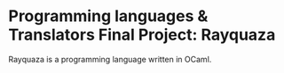 # Programming languages & Translators Final Project: Rayquaza

Rayquaza is a programming language written in OCaml.



